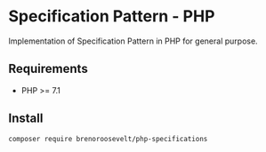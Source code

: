 # Specification Pattern - PHP

Implementation of Specification Pattern in PHP for general purpose.

## Requirements

* PHP >= 7.1 

## Install 

```bash
composer require brenoroosevelt/php-specifications
```
